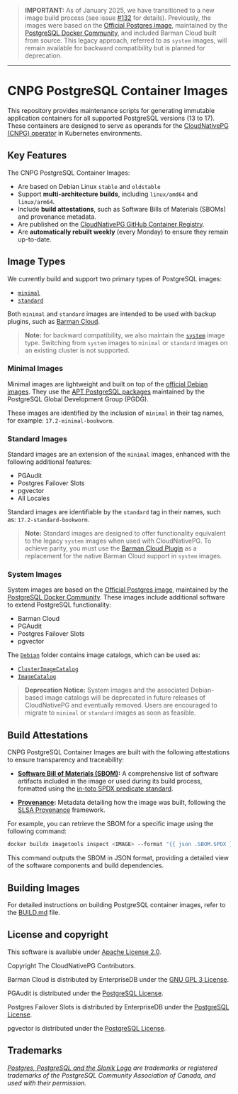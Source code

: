 > **IMPORTANT:** As of January 2025, we have transitioned to a new image build
> process (see issue [#132](https://github.com/cloudnative-pg/postgres-containers/issues/132)
> for details). Previously, the images were based on the
> [Official Postgres image](https://hub.docker.com/_/postgres), maintained by the
> [PostgreSQL Docker Community](https://github.com/docker-library/postgres),
> and included Barman Cloud built from source.
> This legacy approach, referred to as `system` images, will remain available
> for backward compatibility but is planned for deprecation.

---

# CNPG PostgreSQL Container Images

This repository provides maintenance scripts for generating immutable
application containers for all supported PostgreSQL versions (13 to 17). These
containers are designed to serve as operands for the [CloudNativePG (CNPG)
operator](https://cloudnative-pg.io) in Kubernetes environments.

## Key Features

The CNPG PostgreSQL Container Images:

- Are based on Debian Linux `stable` and `oldstable`
- Support **multi-architecture builds**, including `linux/amd64` and `linux/arm64`.
- Include **build attestations**, such as Software Bills of Materials (SBOMs) and provenance metadata.
- Are published on the [CloudNativePG GitHub Container Registry](https://github.com/cloudnative-pg/postgres-containers/pkgs/container/postgresql).
- Are **automatically rebuilt weekly** (every Monday) to ensure they remain up-to-date.

## Image Types

We currently build and support two primary types of PostgreSQL images:

- [`minimal`](#minimal-images)
- [`standard`](#standard-images)

Both `minimal` and `standard` images are intended to be used with backup
plugins, such as [Barman Cloud](https://github.com/cloudnative-pg/plugin-barman-cloud).

> **Note:** for backward compatibility, we also maintain the
> [`system`](#system-images) image type. Switching from `system` images to
> `minimal` or `standard` images on an existing cluster is not supported.

### Minimal Images

Minimal images are lightweight and built on top of the
[official Debian images](https://hub.docker.com/_/debian).
They use the [APT PostgreSQL packages](https://wiki.postgresql.org/wiki/Apt)
maintained by the PostgreSQL Global Development Group (PGDG).

These images are identified by the inclusion of `minimal` in their tag names,
for example: `17.2-minimal-bookworm`.

### Standard Images

Standard images are an extension of the `minimal` images, enhanced with the
following additional features:

- PGAudit
- Postgres Failover Slots
- pgvector
- All Locales

Standard images are identifiable by the `standard` tag in their names, such as:
`17.2-standard-bookworm`.

> **Note:** Standard images are designed to offer functionality equivalent to
> the legacy `system` images when used with CloudNativePG. To achieve parity,
> you must use the [Barman Cloud Plugin](https://github.com/cloudnative-pg/plugin-barman-cloud)
> as a replacement for the native Barman Cloud support in `system` images.

### System Images

System images are based on the [Official Postgres image](https://hub.docker.com/_/postgres), maintained by the
[PostgreSQL Docker Community](https://github.com/docker-library/postgres).
These images include additional software to extend PostgreSQL functionality:

- Barman Cloud
- PGAudit
- Postgres Failover Slots
- pgvector

The [`Debian`](Debian) folder contains image catalogs, which can be used as:
- [`ClusterImageCatalog`](https://cloudnative-pg.io/documentation/current/image_catalog/)
- [`ImageCatalog`](https://cloudnative-pg.io/documentation/current/image_catalog/)

> **Deprecation Notice:** System images and the associated Debian-based image
> catalogs will be deprecated in future releases of CloudNativePG and
> eventually removed. Users are encouraged to migrate to `minimal` or
> `standard` images as soon as feasible.

## Build Attestations

CNPG PostgreSQL Container Images are built with the following attestations to
ensure transparency and traceability:

- **[Software Bill of Materials
  (SBOM)](https://docs.docker.com/build/metadata/attestations/sbom/):** A
  comprehensive list of software artifacts included in the image or used during
  its build process, formatted using the [in-toto SPDX predicate standard](https://github.com/in-toto/attestation/blob/main/spec/predicates/spdx.md).

- **[Provenance](https://docs.docker.com/build/metadata/attestations/slsa-provenance/):**
  Metadata detailing how the image was built, following the [SLSA Provenance](https://slsa.dev)
  framework.

For example, you can retrieve the SBOM for a specific image using the following
command:

```bash
docker buildx imagetools inspect <IMAGE> --format "{{ json .SBOM.SPDX }}"
```

This command outputs the SBOM in JSON format, providing a detailed view of the
software components and build dependencies.

## Building Images

For detailed instructions on building PostgreSQL container images, refer to the
[BUILD.md](BUILD.md) file.

## License and copyright

This software is available under [Apache License 2.0](LICENSE).

Copyright The CloudNativePG Contributors.

Barman Cloud is distributed by EnterpriseDB under the
[GNU GPL 3 License](https://github.com/EnterpriseDB/barman/blob/master/LICENSE).

PGAudit is distributed under the
[PostgreSQL License](https://github.com/pgaudit/pgaudit/blob/master/LICENSE).

Postgres Failover Slots is distributed by EnterpriseDB under the
[PostgreSQL License](https://github.com/EnterpriseDB/pg_failover_slots/blob/master/LICENSE).

pgvector is distributed under the
[PostgreSQL License](https://github.com/pgvector/pgvector/blob/master/LICENSE).

## Trademarks

*[Postgres, PostgreSQL and the Slonik Logo](https://www.postgresql.org/about/policies/trademarks/)
are trademarks or registered trademarks of the PostgreSQL Community Association
of Canada, and used with their permission.*
